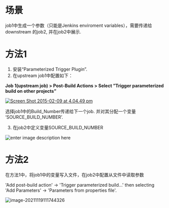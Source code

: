 # 场景

job1中生成一个参数（只能是Jenkins enviroment variables），需要传递给downstream 的job2, 并在job2中展示.



# 方法1

1.  安装“Parameterized Trigger Plugin”.
2. 在upstream job1中配置如下：

**Job 1(upstream job) > Post-Build Actions > Select ”Trigger parameterized build on other projects”**

[![Screen Shot 2015-02-09 at 4.04.49 pm](https://itisatechiesworld.files.wordpress.com/2015/02/screen-shot-2015-02-09-at-4-04-49-pm.png?w=538&h=246)](https://itisatechiesworld.files.wordpress.com/2015/02/screen-shot-2015-02-09-at-4-04-49-pm.png)

选择job1中的Build_Number传递给下一个job. 并对其分配一个变量 ‘SOURCE_BUILD_NUMBER’.



3. 在job2中定义变量SOURCE_BUILD_NUMBER

![enter image description here](https://i.stack.imgur.com/lW9EG.jpg)



# 方法2





在方法1中，将job1中的变量写入文件，在job2中配置从文件中读取参数

'Add post-build action' -> 'Trigger parameterized build...' then  selecting 'Add Parameters' -> 'Parameters from properties file'.

![image-20211119111744326](C:\Users\songhyan\AppData\Roaming\Typora\typora-user-images\image-20211119111744326.png)